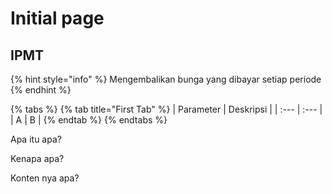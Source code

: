 # Initial page

## IPMT

{% hint style="info" %}
Mengembalikan bunga yang dibayar setiap periode
{% endhint %}

{% tabs %}
{% tab title="First Tab" %}
| Parameter | Deskripsi |
| :--- | :--- |
| A | B |
{% endtab %}
{% endtabs %}

Apa itu apa?

Kenapa apa?

Konten nya apa?

